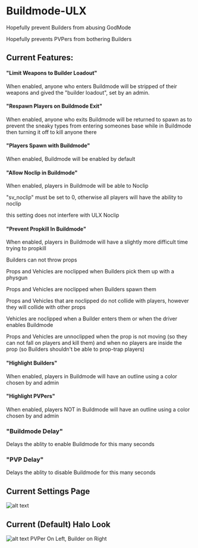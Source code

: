 # Buildmode-ULX
Hopefully prevent Builders from abusing GodMode

Hopefully prevents PVPers from bothering Builders

## Current Features:

#### "Limit Weapons to Builder Loadout"
When enabled, anyone who enters Buildmode will be stripped of their weapons and gived the "builder loadout", set by an admin.

#### "Respawn Players on Buildmode Exit"
When enabled, anyone who exits Buildmode will be returned to spawn as to prevent the sneaky types from entering someones base while in Buildmode then turning it off to kill anyone there

#### "Players Spawn with Buildmode"
When enabled, Buildmode will be enabled by default

#### "Allow Noclip in Buildmode"
When enabled, players in Buildmode will be able to Noclip

"sv_noclip" must be set to 0, otherwise all players will have the ability to noclip

this setting does not interfere with ULX Noclip

#### "Prevent Propkill In Buildmode"
When enabled, players in Buildmode will have a slightly more difficult time trying to propkill

Builders can not throw props

Props and Vehicles are noclipped when Builders pick them up with a physgun

Props and Vehicles are noclipped when Builders spawn them

Props and Vehicles that are noclipped do not collide with players, however they will collide with other props

Vehicles are noclipped when a Builder enters them or when the driver enables Buildmode

Props and Vehicles are unnoclipped when the prop is not moving (so they can not fall on players and kill them) and when no players are inside the prop (so Builders shouldn't be able to prop-trap players)

#### "Highlight Builders"
When enabled, players in Buildmode will have an outline using a color chosen by and admin

#### "Highlight PVPers"
When enabled, players NOT in Buildmode will have an outline using a color chosen by and admin

### "Buildmode Delay"
Delays the ablity to enable Buildmode for this many seconds

### "PVP Delay"
Delays the ablity to disable Buildmode for this many seconds

## Current Settings Page
![alt text](http://i.imgur.com/L2DAAwd.png "ULX Settings Page")

## Current (Default) Halo Look
![alt text](http://i.imgur.com/ShtCPL7.png "Halos")
PVPer On Left, Builder on Right
